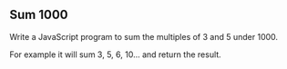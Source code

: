 ## Sum 1000

Write a JavaScript program to sum the multiples of 3 and 5 under 1000.

For example it will sum 3, 5, 6, 10... and return the result.
